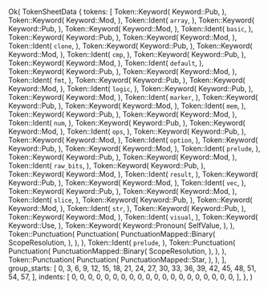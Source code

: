 Ok(
    TokenSheetData {
        tokens: [
            Token::Keyword(
                Keyword::Pub,
            ),
            Token::Keyword(
                Keyword::Mod,
            ),
            Token::Ident(
                `array`,
            ),
            Token::Keyword(
                Keyword::Pub,
            ),
            Token::Keyword(
                Keyword::Mod,
            ),
            Token::Ident(
                `basic`,
            ),
            Token::Keyword(
                Keyword::Pub,
            ),
            Token::Keyword(
                Keyword::Mod,
            ),
            Token::Ident(
                `clone`,
            ),
            Token::Keyword(
                Keyword::Pub,
            ),
            Token::Keyword(
                Keyword::Mod,
            ),
            Token::Ident(
                `cmp`,
            ),
            Token::Keyword(
                Keyword::Pub,
            ),
            Token::Keyword(
                Keyword::Mod,
            ),
            Token::Ident(
                `default`,
            ),
            Token::Keyword(
                Keyword::Pub,
            ),
            Token::Keyword(
                Keyword::Mod,
            ),
            Token::Ident(
                `fmt`,
            ),
            Token::Keyword(
                Keyword::Pub,
            ),
            Token::Keyword(
                Keyword::Mod,
            ),
            Token::Ident(
                `logic`,
            ),
            Token::Keyword(
                Keyword::Pub,
            ),
            Token::Keyword(
                Keyword::Mod,
            ),
            Token::Ident(
                `marker`,
            ),
            Token::Keyword(
                Keyword::Pub,
            ),
            Token::Keyword(
                Keyword::Mod,
            ),
            Token::Ident(
                `mem`,
            ),
            Token::Keyword(
                Keyword::Pub,
            ),
            Token::Keyword(
                Keyword::Mod,
            ),
            Token::Ident(
                `num`,
            ),
            Token::Keyword(
                Keyword::Pub,
            ),
            Token::Keyword(
                Keyword::Mod,
            ),
            Token::Ident(
                `ops`,
            ),
            Token::Keyword(
                Keyword::Pub,
            ),
            Token::Keyword(
                Keyword::Mod,
            ),
            Token::Ident(
                `option`,
            ),
            Token::Keyword(
                Keyword::Pub,
            ),
            Token::Keyword(
                Keyword::Mod,
            ),
            Token::Ident(
                `prelude`,
            ),
            Token::Keyword(
                Keyword::Pub,
            ),
            Token::Keyword(
                Keyword::Mod,
            ),
            Token::Ident(
                `raw_bits`,
            ),
            Token::Keyword(
                Keyword::Pub,
            ),
            Token::Keyword(
                Keyword::Mod,
            ),
            Token::Ident(
                `result`,
            ),
            Token::Keyword(
                Keyword::Pub,
            ),
            Token::Keyword(
                Keyword::Mod,
            ),
            Token::Ident(
                `vec`,
            ),
            Token::Keyword(
                Keyword::Pub,
            ),
            Token::Keyword(
                Keyword::Mod,
            ),
            Token::Ident(
                `slice`,
            ),
            Token::Keyword(
                Keyword::Pub,
            ),
            Token::Keyword(
                Keyword::Mod,
            ),
            Token::Ident(
                `str`,
            ),
            Token::Keyword(
                Keyword::Pub,
            ),
            Token::Keyword(
                Keyword::Mod,
            ),
            Token::Ident(
                `visual`,
            ),
            Token::Keyword(
                Keyword::Use,
            ),
            Token::Keyword(
                Keyword::Pronoun(
                    SelfValue,
                ),
            ),
            Token::Punctuation(
                Punctuation(
                    PunctuationMapped::Binary(
                        ScopeResolution,
                    ),
                ),
            ),
            Token::Ident(
                `prelude`,
            ),
            Token::Punctuation(
                Punctuation(
                    PunctuationMapped::Binary(
                        ScopeResolution,
                    ),
                ),
            ),
            Token::Punctuation(
                Punctuation(
                    PunctuationMapped::Star,
                ),
            ),
        ],
        group_starts: [
            0,
            3,
            6,
            9,
            12,
            15,
            18,
            21,
            24,
            27,
            30,
            33,
            36,
            39,
            42,
            45,
            48,
            51,
            54,
            57,
        ],
        indents: [
            0,
            0,
            0,
            0,
            0,
            0,
            0,
            0,
            0,
            0,
            0,
            0,
            0,
            0,
            0,
            0,
            0,
            0,
            0,
            0,
        ],
    },
)